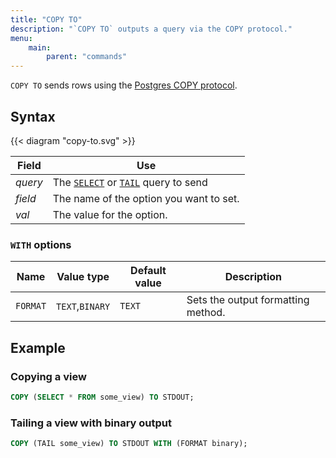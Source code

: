 ```yaml
---
title: "COPY TO"
description: "`COPY TO` outputs a query via the COPY protocol."
menu:
    main:
        parent: "commands"
---
```


`COPY TO` sends rows using the [Postgres COPY protocol](https://www.postgresql.org/docs/current/sql-copy.html).

## Syntax

{{< diagram "copy-to.svg" >}}

Field | Use
------|-----
_query_ | The [`SELECT`](/sql/select) or [`TAIL`](/sql/tail) query to send
_field_ | The name of the option you want to set.
_val_ | The value for the option.

### `WITH` options

Name | Value type | Default value | Description
----------------------------|--------|--------|--------
`FORMAT` | `TEXT`,`BINARY` | `TEXT` | Sets the output formatting method.

## Example

### Copying a view

```sql
COPY (SELECT * FROM some_view) TO STDOUT;
```

### Tailing a view with binary output

```sql
COPY (TAIL some_view) TO STDOUT WITH (FORMAT binary);
```
